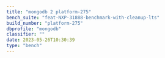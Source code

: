 ```yaml
---
title: "mongodb 2 platform-275"
bench_suite: "feat-NXP-31888-benchmark-with-cleanup-lts"
build_number: "platform-275"
dbprofile: "mongodb"
classifier: ""
date: 2023-05-26T10:30:39
type: "bench"
---
```

